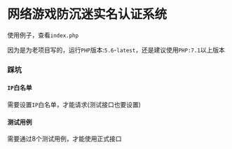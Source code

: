 # 网络游戏防沉迷实名认证系统

使用例子，查看`index.php`

因为是为老项目写的，运行`PHP`版本:`5.6`-`latest`，还是建议使用`PHP:7.1`以上版本

### 踩坑

#### `IP`白名单

需要设置`IP`白名单，才能请求(测试接口也要设置)

#### 测试用例

需要通过8个测试用例，才能使用正式接口




